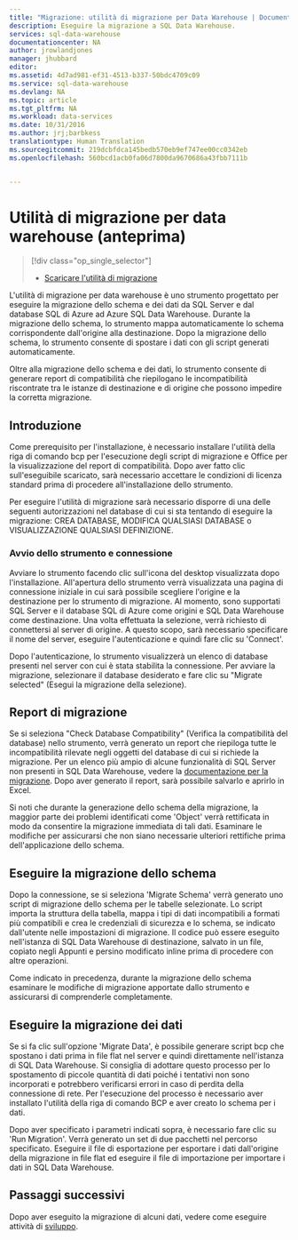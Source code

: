 ```yaml
---
title: "Migrazione: utilità di migrazione per Data Warehouse | Documentazione Microsoft"
description: Eseguire la migrazione a SQL Data Warehouse.
services: sql-data-warehouse
documentationcenter: NA
author: jrowlandjones
manager: jhubbard
editor: 
ms.assetid: 4d7ad981-ef31-4513-b337-50bdc4709c09
ms.service: sql-data-warehouse
ms.devlang: NA
ms.topic: article
ms.tgt_pltfrm: NA
ms.workload: data-services
ms.date: 10/31/2016
ms.author: jrj;barbkess
translationtype: Human Translation
ms.sourcegitcommit: 219dcbfdca145bedb570eb9ef747ee00cc0342eb
ms.openlocfilehash: 560bcd1acb0fa06d7800da9670686a43fbb7111b


---
```

# <a name="data-warehouse-migration-utility-preview"></a>Utilità di migrazione per data warehouse (anteprima)
> [!div class="op_single_selector"]
> * [Scaricare l'utilità di migrazione][Scaricare l'utilità di migrazione]
> 
> 

L'utilità di migrazione per data warehouse è uno strumento progettato per eseguire la migrazione dello schema e dei dati da SQL Server e dal database SQL di Azure ad Azure SQL Data Warehouse. Durante la migrazione dello schema, lo strumento mappa automaticamente lo schema corrispondente dall'origine alla destinazione. Dopo la migrazione dello schema, lo strumento consente di spostare i dati con gli script generati automaticamente.

Oltre alla migrazione dello schema e dei dati, lo strumento consente di generare report di compatibilità che riepilogano le incompatibilità riscontrate tra le istanze di destinazione e di origine che possono impedire la corretta migrazione.

## <a name="get-started"></a>Introduzione
Come prerequisito per l'installazione, è necessario installare l'utilità della riga di comando bcp per l'esecuzione degli script di migrazione e Office per la visualizzazione del report di compatibilità. Dopo aver fatto clic sull'eseguibile scaricato, sarà necessario accettare le condizioni di licenza standard prima di procedere all'installazione dello strumento.

Per eseguire l'utilità di migrazione sarà necessario disporre di una delle seguenti autorizzazioni nel database di cui si sta tentando di eseguire la migrazione: CREA DATABASE, MODIFICA QUALSIASI DATABASE o VISUALIZZAZIONE QUALSIASI DEFINIZIONE.

### <a name="launching-the-tool-and-connecting"></a>Avvio dello strumento e connessione
Avviare lo strumento facendo clic sull'icona del desktop visualizzata dopo l'installazione. All'apertura dello strumento verrà visualizzata una pagina di connessione iniziale in cui sarà possibile scegliere l'origine e la destinazione per lo strumento di migrazione. Al momento, sono supportati SQL Server e il database SQL di Azure come origini e SQL Data Warehouse come destinazione. Una volta effettuata la selezione, verrà richiesto di connettersi al server di origine. A questo scopo, sarà necessario specificare il nome del server, eseguire l'autenticazione e quindi fare clic su 'Connect'.

Dopo l'autenticazione, lo strumento visualizzerà un elenco di database presenti nel server con cui è stata stabilita la connessione. Per avviare la migrazione, selezionare il database desiderato e fare clic su "Migrate selected" (Esegui la migrazione della selezione).

## <a name="migration-report"></a>Report di migrazione
Se si seleziona "Check Database Compatibility" (Verifica la compatibilità del database) nello strumento, verrà generato un report che riepiloga tutte le incompatibilità rilevate negli oggetti del database di cui si richiede la migrazione. Per un elenco più ampio di alcune funzionalità di SQL Server non presenti in SQL Data Warehouse, vedere la [documentazione per la migrazione][documentazione per la migrazione]. Dopo aver generato il report, sarà possibile salvarlo e aprirlo in Excel.

Si noti che durante la generazione dello schema della migrazione, la maggior parte dei problemi identificati come 'Object' verrà rettificata in modo da consentire la migrazione immediata di tali dati. Esaminare le modifiche per assicurarsi che non siano necessarie ulteriori rettifiche prima dell'applicazione dello schema.

## <a name="migrate-schema"></a>Eseguire la migrazione dello schema
Dopo la connessione, se si seleziona 'Migrate Schema' verrà generato uno script di migrazione dello schema per le tabelle selezionate. Lo script importa la struttura della tabella, mappa i tipi di dati incompatibili a formati più compatibili e crea le credenziali di sicurezza e lo schema, se indicato dall'utente nelle impostazioni di migrazione. Il codice può essere eseguito nell'istanza di SQL Data Warehouse di destinazione, salvato in un file, copiato negli Appunti e persino modificato inline prima di procedere con altre operazioni.  

Come indicato in precedenza, durante la migrazione dello schema esaminare le modifiche di migrazione apportate dallo strumento e assicurarsi di comprenderle completamente.  

## <a name="migrate-data"></a>Eseguire la migrazione dei dati
Se si fa clic sull'opzione 'Migrate Data', è possibile generare script bcp che spostano i dati prima in file flat nel server e quindi direttamente nell'istanza di SQL Data Warehouse. Si consiglia di adottare questo processo per lo spostamento di piccole quantità di dati poiché i tentativi non sono incorporati e potrebbero verificarsi errori in caso di perdita della connessione di rete. Per l'esecuzione del processo è necessario aver installato l'utilità della riga di comando BCP e aver creato lo schema per i dati.

Dopo aver specificato i parametri indicati sopra, è necessario fare clic su 'Run Migration'. Verrà generato un set di due pacchetti nel percorso specificato. Eseguire il file di esportazione per esportare i dati dall'origine della migrazione in file flat ed eseguire il file di importazione per importare i dati in SQL Data Warehouse.

## <a name="next-steps"></a>Passaggi successivi
Dopo aver eseguito la migrazione di alcuni dati, vedere come eseguire attività di [sviluppo][sviluppo].

<!--Image references-->

<!--Article references-->
[documentazione per la migrazione]: sql-data-warehouse-overview-migrate.md
[sviluppo]: sql-data-warehouse-overview-develop.md

<!--Other Web references--> 
[Scaricare l'utilità di migrazione]: https://migrhoststorage.blob.core.windows.net/sqldwsample/DataWarehouseMigrationUtility.zip



<!--HONumber=Nov16_HO3-->


